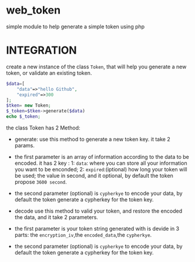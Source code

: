 # web_token
simple module to help generate a simple token using php 

# INTEGRATION
create a new instance of the class `Token`, that will help you generate a new token, or validate an existing token.
```php
$data=[
    "data"=>"hello Github",
    "expired"=>300
];
$tken= new Token;
$_token=$tken->generate($data)
echo $_token;
```
the class Token has 2 Method:
 * generate:
 use this method to generate a new token key.
 it take 2 params.
 - the first parameter is an array of information according to the data to be encoded.
 it has 2 key : 
 1: `data`: where you can store all your information you want to be enconded;
 2: `expired`:(iptional) how long your token will be used; the value in second, and it optional, by default the token propose `3600 second`.

 - the second parameter (optional) is `cypherkye` to encode your data, by default the token generate a cypherkey for the token key.

 * decode
 use this method to valid your token, and restore the encoded the data, and it take 2 parameters.
 
 - the first parameter is your token string generated with is devide in 3 parts:
the `encryption_iv`,the `encoded_data`,the `cypherkye`.

 - the second parameter (optional) is `cypherkye` to encode your data, by default the token generate a cypherkey for the token key.